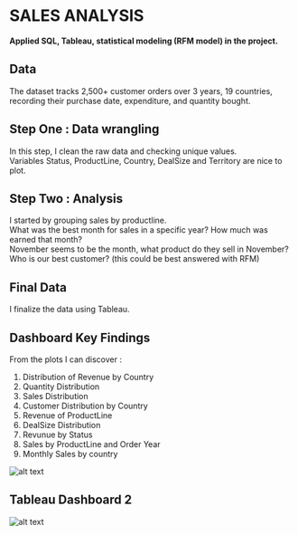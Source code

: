 # SALES ANALYSIS
<b> Applied SQL, Tableau, statistical modeling (RFM model) in the project. </b>

## Data
The dataset tracks 2,500+ customer orders over 3 years, 19 countries, recording their purchase date, expenditure, and quantity bought.

## Step One : Data wrangling
In this step, I clean the raw data and checking unique values. </br>
Variables Status, ProductLine, Country, DealSize and Territory are nice to plot. 

## Step Two : Analysis
I started by grouping sales by productline. </br>
What was the best month for sales in a specific year? How much was earned that month? </br>
November seems to be the month, what product do they sell in November? </br>
Who is our best customer? (this could be best answered with RFM)

## Final Data
I finalize the data using Tableau.

## Dashboard Key Findings
From the plots I can discover : </br>
1. Distribution of Revenue by Country </br>
2. Quantity Distribution </br>
3. Sales Distribution </br>
4. Customer Distribution by Country </br>
5. Revenue of ProductLine </br>
6. DealSize Distribution </br>
7. Revunue by Status </br>
8. Sales by ProductLine and Order Year </br>
9. Monthly Sales by country </br>

![alt text](https://github.com/gracexin98/Sales-RFM-Analysis/blob/main/Sales_Dash1.png)


## Tableau Dashboard 2
![alt text](https://github.com/gracexin98/Sales-RFM-Analysis/blob/main/Sales_Dash2.png)
